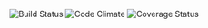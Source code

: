 ![Build Status](https://codeship.com/projects/4344b340-bf10-0134-bd06-7a625a3fabd4/status?branch=master)
![Code Climate](https://codeclimate.com/github/rikikonikoff/the_breakfast_club.png)
![Coverage Status](https://coveralls.io/repos/rikikonikoff/the_breakfast_club/badge.png)

